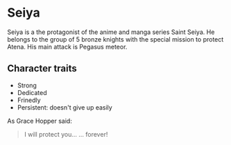 # Seiya

Seiya is a the protagonist of the anime and manga series Saint Seiya. He belongs to the group of 5 bronze knights with the special mission to protect Atena. His main attack is Pegasus meteor.

## Character traits
* Strong
* Dedicated
* Frinedly
* Persistent: doesn't give up easily

As Grace Hopper said:
> I will protect you...
> ... forever!
